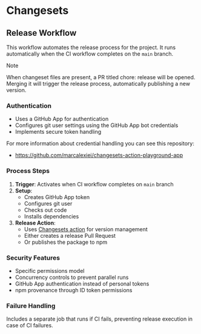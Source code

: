 # Changesets

## Release Workflow

This workflow automates the release process for the project.
It runs automatically when the CI workflow completes on the `main` branch.

> [!NOTE]
> When changeset files are present, a PR titled chore: release will be opened.
> Merging it will trigger the release process, automatically publishing a new version.

### Authentication

- Uses a GitHub App for authentication
- Configures git user settings using the GitHub App bot credentials
- Implements secure token handling

For more information about credential handling you can see this repository:

- <https://github.com/marcalexiei/changesets-action-playground-app>

### Process Steps

1. **Trigger**: Activates when CI workflow completes on `main` branch
2. **Setup**:
   - Creates GitHub App token
   - Configures git user
   - Checks out code
   - Installs dependencies
3. **Release Action**:
   - Uses [Changesets action](https://github.com/changesets/action) for version management
   - Either creates a release Pull Request
   - Or publishes the package to npm

### Security Features

- Specific permissions model
- Concurrency controls to prevent parallel runs
- GitHub App authentication instead of personal tokens
- npm provenance through ID token permissions

### Failure Handling

Includes a separate job that runs if CI fails,
preventing release execution in case of CI failures.
